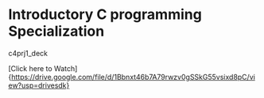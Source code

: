 # Introductory C programming Specialization
c4prj1_deck

[Click here to Watch]{https://drive.google.com/file/d/1Bbnxt46b7A79rwzv0gSSkG55vsixd8pC/view?usp=drivesdk}
